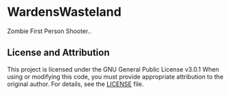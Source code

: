 # WardensWasteland

Zombie First Person Shooter..

## License and Attribution

This project is licensed under the GNU General Public License v3.0.1 When using or modifying this code, you must provide appropriate attribution to the original author. For details, see the [LICENSE](./LICENSE) file.

